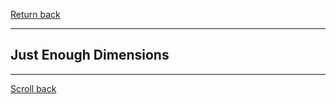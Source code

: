 [Return back](../generation.md#Generation-Mods)

----
## Just Enough Dimensions



----
[Scroll back](#Just-Enough-Dimensions)
